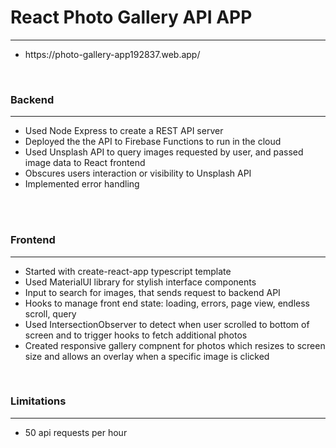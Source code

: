 <h1>React Photo Gallery API APP</h1>
<hr>
<ul><li>https://photo-gallery-app192837.web.app/</ul></li>

<br/>
<h3>Backend</h3>
<hr>
    <ul>
        <li> Used Node Express to create a REST API server</li>
        <li> Deployed the the API to Firebase Functions to run in the cloud </li>
        <li> Used Unsplash API to query images requested by user, and passed image data to React frontend</li>
        <li> Obscures users interaction or visibility to  Unsplash API </li>
        <li> Implemented error handling</li>
    </ul>

<br/>
<br/>

<h3>Frontend</h3>
<hr>
    <ul>
        <li> Started with create-react-app typescript template</li>
        <li>Used MaterialUI library for stylish interface components</li>
        <li>Input to search for images, that sends request to backend API </li>
        <li>Hooks to manage front end state: loading, errors, page view, endless scroll, query</li>
        <li>Used IntersectionObserver to detect when user scrolled to bottom of screen and to trigger hooks to fetch additional photos </li>
        <li>Created responsive gallery compnent for photos which resizes to screen size and allows an overlay when a specific image is clicked</li>
    </ul>

<br />
<h3>Limitations</h3>
<hr>
<ul>
<li>50 api requests per hour</li>
</ul>

